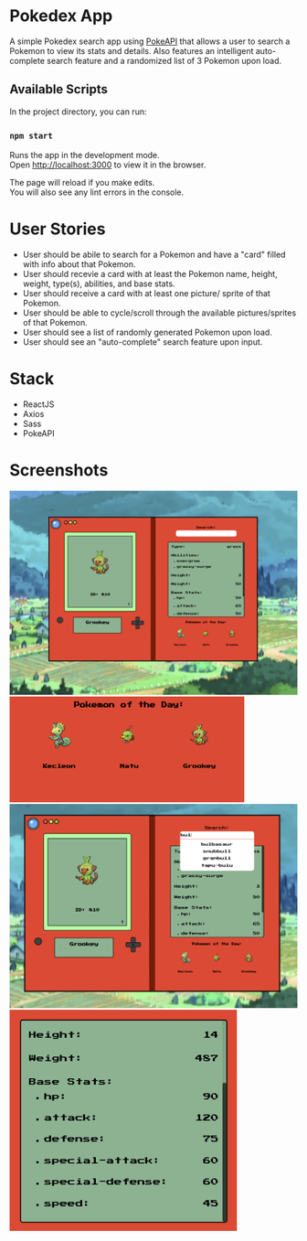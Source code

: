 # Pokedex App

A simple Pokedex search app using [PokeAPI](https://pokeapi.co/) that allows a user to search a Pokemon to view its stats and details. Also features an intelligent auto-complete search feature and a randomized list of 3 Pokemon upon load. 

## Available Scripts

In the project directory, you can run:

### `npm start`

Runs the app in the development mode.\
Open [http://localhost:3000](http://localhost:3000) to view it in the browser.

The page will reload if you make edits.\
You will also see any lint errors in the console.

# User Stories

* User should be abile to search for a Pokemon and have a "card" filled with info about that Pokemon.
* User should recevie a card with at least the Pokemon name, height, weight, type(s), abilities, and base stats.
* User should receive a card with at least one picture/ sprite of that Pokemon.
* User should be able to cycle/scroll through the available pictures/sprites of that Pokemon.
* User should see a list of randomly generated Pokemon upon load.
* User should see an "auto-complete" search feature upon input.

# Stack

* ReactJS
* Axios
* Sass
* PokeAPI

# Screenshots

![Main Page](https://github.com/shaun-ws-yap/pokedex/blob/main/src/docs/screenshots/main.png?raw=true)
![Random Pokemon](https://github.com/shaun-ws-yap/pokedex/blob/main/src/docs/screenshots/random-pokemon.png?raw=true)
![Search Feature](https://github.com/shaun-ws-yap/pokedex/blob/main/src/docs/screenshots/search.png?raw=true)
![Pokemon Stats](https://github.com/shaun-ws-yap/pokedex/blob/main/src/docs/screenshots/stats.png?raw=true)


